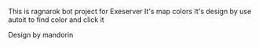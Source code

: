 This is ragnarok bot project for Exeserver 
It's map colors
It's design by use autoit to find color and click it




Design by mandorin

